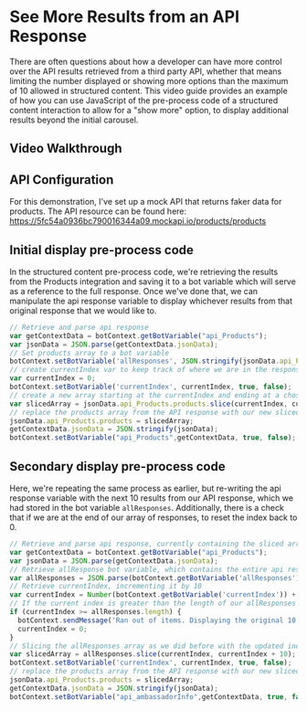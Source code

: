 # See More Results from an API Response

There are often questions about how a developer can have more control over the API results retrieved from a third party API, whether that means limiting the number displayed or showing more options than the maximum of 10 allowed in structured content. This video guide provides an example of how you can use JavaScript of the pre-process code of a structured content interaction to allow for a "show more" option, to display additional results beyond the initial carousel.

## Video Walkthrough

## API Configuration

For this demonstration, I've set up a mock API that returns faker data for products. The API resource can be found here: https://5fc54a0936bc790016344a09.mockapi.io/products/products

## Initial display pre-process code

In the structured content pre-process code, we're retrieving the results from the Products integration and saving it to a bot variable which will serve as a reference to the full response. Once we've done that, we can manipulate the api response variable to display whichever results from that original response that we would like to.

```js
// Retrieve and parse api response
var getContextData = botContext.getBotVariable("api_Products");
var jsonData = JSON.parse(getContextData.jsonData);
// Set products array to a bot variable
botContext.setBotVariable('allResponses', JSON.stringify(jsonData.api_Products.products), true, false);
// create currentIndex var to keep track of where we are in the response array
var currentIndex = 0;
botContext.setBotVariable('currentIndex', currentIndex, true, false);
// create a new array starting at the currentIndex and ending at a chosen endpoint (I've done currentIndex + 10)
var slicedArray = jsonData.api_Products.products.slice(currentIndex, currentIndex + 10);
// replace the products array from the API response with our new slicedArray and rewriting the api response
jsonData.api_Products.products = slicedArray;
getContextData.jsonData = JSON.stringify(jsonData);
botContext.setBotVariable("api_Products",getContextData, true, false);
```

## Secondary display pre-process code

Here, we're repeating the same process as earlier, but re-writing the api response variable with the next 10 results from our API response, which we had stored in the bot variable `allResponses`. Additionally, there is a check that if we are at the end of our array of responses, to reset the index back to 0.

```js
// Retrieve and parse api response, currently containing the sliced array from previous interaction
var getContextData = botContext.getBotVariable("api_Products");
var jsonData = JSON.parse(getContextData.jsonData);
// Retrieve allResponse bot variable, which contains the entire api response array
var allResponses = JSON.parse(botContext.getBotVariable('allResponses'));
// Retrieve currentIndex, incrementing it by 10
var currentIndex = Number(botContext.getBotVariable('currentIndex')) + 10;
// If the current index is greater than the length of our allResponses array, reset the currentIndex to 0
if (currentIndex >= allResponses.length) {
  botContext.sendMessage('Ran out of items. Displaying the original 10');
  currentIndex = 0;
}
// Slicing the allResponses array as we did before with the updated index numbers, and resave the currentIndex with its new value
var slicedArray = allResponses.slice(currentIndex, currentIndex + 10);
botContext.setBotVariable('currentIndex', currentIndex, true, false);
// replace the products array from the API response with our new slicedArray and rewriting the api response
jsonData.api_Products.products = slicedArray;
getContextData.jsonData = JSON.stringify(jsonData);
botContext.setBotVariable("api_ambassadorInfo",getContextData, true, false);
```
